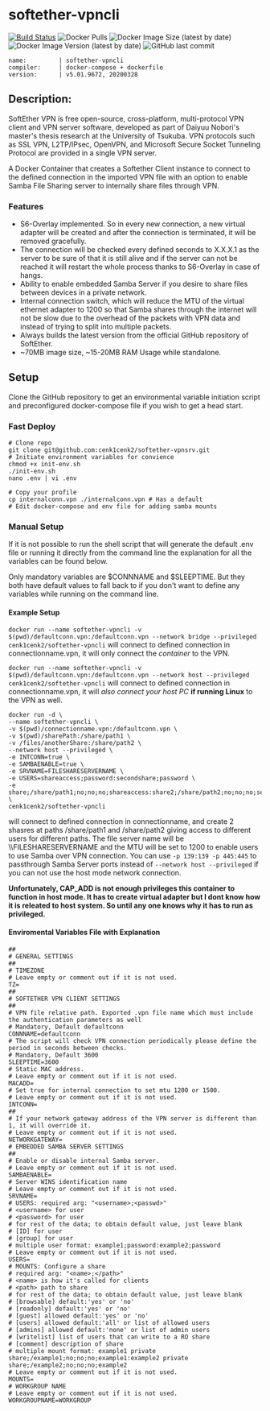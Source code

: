 # softether-vpncli

[![Build Status](https://cd.ev.kilic.dev/api/badges/cenk1cenk2/softether-vpncli/status.svg)](https://cd.ev.kilic.dev/cenk1cenk2/softether-vpncli)
![Docker Pulls](https://img.shields.io/docker/pulls/cenk1cenk2/softether-vpncli)
![Docker Image Size (latest by date)](https://img.shields.io/docker/image-size/cenk1cenk2/softether-vpncli)
![Docker Image Version (latest by date)](https://img.shields.io/docker/v/cenk1cenk2/softether-vpncli)
![GitHub last commit](https://img.shields.io/github/last-commit/cenk1cenk2/softether-vpncli)

```
name:         | softether-vpncli
compiler:     | docker-compose + dockerfile
version:      | v5.01.9672, 20200328
```

## Description:

SoftEther VPN is free open-source, cross-platform, multi-protocol VPN client and VPN server software, developed as part of Daiyuu Nobori's master's thesis research at the University of Tsukuba. VPN protocols such as SSL VPN, L2TP/IPsec, OpenVPN, and Microsoft Secure Socket Tunneling Protocol are provided in a single VPN server.

A Docker Container that creates a Softether Client instance to connect to the defined connection in the imported VPN file with an option to enable Samba File Sharing server to internally share files through VPN.

### Features
* S6-Overlay implemented. So in every new connection, a new virtual adapter will be created and after the connection is terminated, it will be removed gracefully.
* The connection will be checked every defined seconds to X.X.X.1 as the server to be sure of that it is still alive and if the server can not be reached it will restart the whole process thanks to S6-Overlay in case of hangs.
* Ability to enable embedded Samba Server if you desire to share files between devices in a private network.
* Internal connection switch, which will reduce the MTU of the virtual ethernet adapter to 1200 so that Samba shares through the internet will not be slow due to the overhead of the packets with VPN data and instead of trying to split into multiple packets.
* Always builds the latest version from the official GitHub repository of SoftEther.
* ~70MB image size, ~15-20MB RAM Usage while standalone.

## Setup

Clone the GitHub repository to get an environmental variable initiation script and preconfigured docker-compose file if you wish to get a head start.

### Fast Deploy
```
# Clone repo
git clone git@github.com:cenk1cenk2/softether-vpnsrv.git
# Initiate environment variables for convience
chmod +x init-env.sh
./init-env.sh
nano .env | vi .env

# Copy your profile
cp internalconn.vpn ./internalconn.vpn # Has a default
# Edit docker-compose and env file for adding samba mounts
```

### Manual Setup
If it is not possible to run the shell script that will generate the default .env file or running it directly from the command line the explanation for all the variables can be found below.

Only mandatory variables are $CONNNAME and $SLEEPTIME. But they both have default values to fall back to if you don't want to define any variables while running on the command line.

#### Example Setup

```docker run --name softether-vpncli -v $(pwd)/defaultconn.vpn:/defaultconn.vpn --network bridge --privileged cenk1cenk2/softether-vpncli```
will connect to defined connection in connectionname.vpn, it will only connect the *container* to the VPN.

```docker run --name softether-vpncli -v $(pwd)/defaultconn.vpn:/defaultconn.vpn --network host --privileged cenk1cenk2/softether-vpncli```
will connect to defined connection in connectionname.vpn, it will *also connect your host PC* __if running Linux__ to the VPN as well.

```
docker run -d \
--name softether-vpncli \
-v $(pwd)/connectionname.vpn:/defaultconn.vpn \
-v $(pwd)/sharePath:/share/path1 \
-v /files/anotherShare:/share/path2 \
--network host --privileged \
-e INTCONN=true \
-e SAMBAENABLE=true \
-e SRVNAME=FILESHARESERVERNAME \
-e USERS=shareaccess;password:secondshare;password \
-e share;/share/path1;no;no;no;shareaccess:share2;/share/path2;no;no;no;secondshare \
cenk1cenk2/softether-vpncli
```
will connect to defined connection in connectionname, and create 2 shasres at paths /share/path1 and /share/path2 giving access to different users for different paths. The file server name will be \\\\FILESHARESERVERNAME and the MTU will be set to 1200 to enable users to use Samba over VPN connection. You can use `-p 139:139 -p 445:445` to passthrough Samba Server ports instead of `--network host --privileged` if you can not use the host mode network connection.

**Unfortunately, CAP_ADD is not enough privileges this container to function in host mode. It has to create virtual adapter but I dont know how it is releated to host system. So until any one knows why it has to run as privileged.**

#### Enviromental Variables File with Explanation
```
##
# GENERAL SETTINGS
##
# TIMEZONE
# Leave empty or comment out if it is not used.
TZ=
##
# SOFTETHER VPN CLIENT SETTINGS
##
# VPN file relative path. Exported .vpn file name which must include the authentication parameters as well
# Mandatory, Default defaultconn
CONNNAME=defaultconn
# The script will check VPN connection periodically please define the period in seconds between checks.
# Mandatory, Default 3600
SLEEPTIME=3600
# Static MAC address.
# Leave empty or comment out if it is not used.
MACADD=
# Set true for internal connection to set mtu 1200 or 1500.
# Leave empty or comment out if it is not used.
INTCONN=
##
# If your network gateway address of the VPN server is different than 1, it will override it.
# Leave empty or comment out if it is not used.
NETWORKGATEWAY=
# EMBEDDED SAMBA SERVER SETTINGS
##
# Enable or disable internal Samba server.
# Leave empty or comment out if it is not used.
SAMBAENABLE=
# Server WINS identification name
# Leave empty or comment out if it is not used.
SRVNAME=
# USERS: required arg: "<username>;<passwd>"
# <username> for user
# <password> for user
# for rest of the data; to obtain default value, just leave blank
# [ID] for user
# [group] for user
# multiple user format: example1;password:example2;password
# Leave empty or comment out if it is not used.
USERS=
# MOUNTS: Configure a share
# required arg: "<name>;</path>"
# <name> is how it's called for clients
# <path> path to share
# for rest of the data; to obtain default value, just leave blank
# [browsable] default:'yes' or 'no'
# [readonly] default:'yes' or 'no'
# [guest] allowed default:'yes' or 'no'
# [users] allowed default:'all' or list of allowed users
# [admins] allowed default:'none' or list of admin users
# [writelist] list of users that can write to a RO share
# [comment] description of share
# multiple mount format: example1 private share;/example1;no;no;no;example1:example2 private share;/example2;no;no;no;example2
# Leave empty or comment out if it is not used.
MOUNTS=
# WORKGROUP NAME
# Leave empty or comment out if it is not used.
WORKGROUPNAME=WORKGROUP
```

